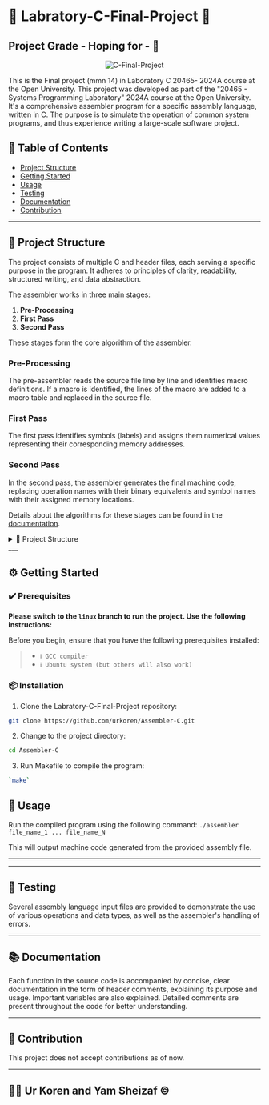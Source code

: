 # 🚀 Labratory-C-Final-Project 🚀
## Project Grade - Hoping for - 💯
<p align="center"> <img src="https://komarev.com/ghpvc/?username=BreadcrumbsLabratory-C-Final-Project&label=Repo%20views&color=0e75b6&style=flat" alt="C-Final-Project" /> </p>

This is the Final project (mmn 14) in Laboratory C 20465- 2024A course at the Open University. This project was developed as part of the "20465 - Systems Programming Laboratory" 2024A course at the Open University. It's a comprehensive assembler program for a specific assembly language, written in C. The purpose is to simulate the operation of common system programs, and thus experience writing a large-scale software project.

## 📖 Table of Contents
- [Project Structure](#-project-structure)
- [Getting Started](#-getting-started)
- [Usage](#-usage)
- [Testing](#-testing)
- [Documentation](#-documentation)
- [Contribution](#-contribution)

___

## 🧩 Project Structure

The project consists of multiple C and header files, each serving a specific purpose in the program. It adheres to principles of clarity, readability, structured writing, and data abstraction.

The assembler works in three main stages:

1. **Pre-Processing**
2. **First Pass**
3. **Second Pass**

These stages form the core algorithm of the assembler.

### Pre-Processing

The pre-assembler reads the source file line by line and identifies macro definitions. If a macro is identified, the lines of the macro are added to a macro table and replaced in the source file.

### First Pass

The first pass identifies symbols (labels) and assigns them numerical values representing their corresponding memory addresses.

### Second Pass

In the second pass, the assembler generates the final machine code, replacing operation names with their binary equivalents and symbol names with their assigned memory locations.

Details about the algorithms for these stages can be found in the [documentation](#-documentation).


<details closed><summary>📂 Project Structure</summary>

```bash
repo
├── Errors.c
├── Errors.h
├── Input_and_output_ex
│   ├── Invalid_input_1.am
│   ├── Invalid_input_1.as
│   ├── Invalid_input_2.am
│   ├── Invalid_input_2.as
│   ├── Invalid_input_3.as
│   ├── Invalid_input_4.as
│   ├── c_master.am
│   ├── c_master.as
│   ├── c_master.ent
│   ├── c_master.ext
│   ├── c_master.ob
│   ├── valid_input_1.am
│   ├── valid_input_1.as
│   ├── valid_input_1.ent
│   ├── valid_input_1.ext
│   ├── valid_input_1.ob
│   ├── valid_input_2.am
│   ├── valid_input_2.as
│   ├── valid_input_2.ent
│   ├── valid_input_2.ext
│   ├── valid_input_2.ob
│   ├── valid_input_3.as
│   └── valid_input_4.as
├── LICENSE
├── README.md
├── Readme_imgs
│   ├── Invalid1.png
│   ├── c_master_as.png
│   └── valid_output1.png
├── Tests
│   ├── AsemblerFiles-Test
│   │   ├── CourseExamle.am
│   │   └── CourseExamle.ob
│   ├── TestC.c
│   ├── To-Test
│   │   ├── Almog
│   │   │   ├── AllOpcodeNames.txt
│   │   │   ├── Test4_01.am
│   │   │   ├── Test4_01.as
│   │   │   ├── Test4_01.ob
│   │   │   ├── longline.am
│   │   │   ├── longline.as
│   │   │   ├── test1.am
│   │   │   ├── test1.as
│   │   │   ├── test1.ent
│   │   │   ├── test1.ext
│   │   │   ├── test1.ob
│   │   │   ├── test1_02.am
│   │   │   ├── test1_02.as
│   │   │   ├── test1_02.ob
│   │   │   ├── test3_01.am
│   │   │   ├── test3_01.as
│   │   │   ├── test3_01.ob
│   │   │   ├── test_macro_01.am
│   │   │   ├── test_macro_01.as
│   │   │   ├── test_macro_01.ent
│   │   │   ├── test_macro_01.ext
│   │   │   └── test_macro_01.ob
│   │   ├── Course_master
│   │   │   ├── c_master.am
│   │   │   ├── c_master.ent
│   │   │   ├── c_master.ext
│   │   │   ├── c_master.ob
│   │   │   └── master.ob
│   │   ├── IdeasToTest.md
│   │   ├── Master.am
│   │   ├── Master.as
│   │   └── Master.ob
│   ├── fist_pass_test.c
│   └── test_preproc.c
├── assembler
├── assembler.c
├── code_conversion.c
├── code_conversion.h
├── data_strct.c
├── data_strct.h
├── first_pass.c
├── first_pass.h
├── globals.h
├── handle_text.c
├── handle_text.h
├── lexer.c
├── lexer.h
├── makefile
├── preproc.c
├── preproc.h
├── second_pass.c
├── second_pass.h
├── t_linuix_1.am
├── t_linuix_1.as
├── t_linuix_1.ent
├── t_linuix_1.ext
├── t_linuix_1.ob
├── t_linuix_2.as
├── table.c
├── table.h
├── util.c
└── util.h

8 directories, 94 files
```
</details>
___ 

## ⚙️ Getting Started

### ✔️ Prerequisites

**Please switch to the `linux` branch to run the project. Use the following instructions:**


Before you begin, ensure that you have the following prerequisites installed:
> - `ℹ️ GCC compiler`
> - `ℹ️ Ubuntu system (but others will also work)`

### 📦 Installation

1. Clone the Labratory-C-Final-Project repository:
```sh
git clone https://github.com/urkoren/Assembler-C.git
```

2. Change to the project directory:
```sh
cd Assembler-C
```

3. Run Makefile to compile the program:
```sh
`make`
```


## 🔧 Usage

Run the compiled program using the following command: `./assembler file_name_1 ... file_name_N`

This will output machine code generated from the provided assembly file.

___




___ 

## 🧪 Testing

Several assembly language input files are provided to demonstrate the use of various operations and data types, as well as the assembler's handling of errors.

___ 

## 📚 Documentation

Each function in the source code is accompanied by concise, clear documentation in the form of header comments, explaining its purpose and usage. Important variables are also explained. Detailed comments are present throughout the code for better understanding.

___ 

## 🤝 Contribution

This project does not accept contributions as of now.

___
## 👏🏻 Ur Koren and Yam Sheizaf ©
